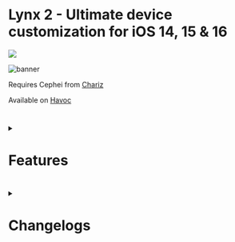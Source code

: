 # Lynx 2 - Ultimate device customization for iOS 14, 15 & 16

<p align="left">
  <a href="https://twitter.com/mtac8" align="center"><img src="https://img.shields.io/twitter/follow/mtac8?style=social"></a>
  </br>
</p>

![banner](https://github.com/MTACS/Lynx2/assets/13209789/d842f454-eac2-482e-9969-6cb76ec114b7)

Requires Cephei from [Chariz](https://repo.chariz.io/)

Available on [Havoc](https://github.com/MTACS/Lynx2)

#
<details>
  <summary><h1><strong>Features</strong><h1></summary>

  <details>
  <summary><h3><strong>SpringBoard</strong><h3></summary>
        
  **App User Interface**
  - Select dark/light apps  
  
  **Power**
  - Disable power vibration
  - Place device screen down to lock
  
  **Dock**
  - Hide completely
  - Background style (transparent, dark, light)
  - Use Floating Dock
      - Disable in App Switcher
      - Remove divider
      - Disable App Library icon (iOS 15+)
      - Disable Recents
      - Set custom number of recent icons
      - Disable in specific apps
      - Hide dock border
   
  **Dock Indicators**
  - Show indicators on running applications
      - Choose indicator color
          - Dark
          - Light
          - Automatic
          - Icon Average
      - Choose indicator style
          - Circle
          - Bar
  
  **Homescreen**
  - Tap on background to lock device
  - Disable rotation
  - Disable icon editing
  - Hide 'Done' button
  - Hide 'Add Widget' button
  - Always return to first page of icons when opening device
  
  **Spotlight**
  - Set custom pinned apps (also adds 3D Touch option to rearrage/select)
  - Set number of icons in Spotlight app suggestion rows
  - Clear search text when closing Spotlight
  - Disable Spotlight completely
  - Use iPadOS style floating window
  
  **Folders**
  - Show list of apps contained in 3D Touch menu
  - Hide background
  - Hide title
  - Hide icon background (blur behind icon preview)
  - Automatically close when opening contained app
  
  **3D Touch Menus**
  - Hide separator lines between options
  
  **Table Views**
  - Show popup with current alphabetical index
  - Hide separators between cells
  - Use inset table style
  
  **Scroll Bars**
  - Hide scroll bars globally
  
  **Search Bars**
  - Hide completely
  - Hide background view
  
  **Home Bar**
  - Disable on Homescreen and in apps
  - Disable on Lockscreen
  - Set custom height & width
  
  **Navigation Bars**
  - Always use small title style
  - Remove separator under bar
  
  **Switches**
  - Set custom enabled color
  - Set custom knob tint color
  
  **Keyboard**
  - Haptic feedback on key press (light, medium, heavy)
  - Always show iPad Pro keyboard on all devices (iPad only)
  - Hide dictation key
  - Replace dictation key with dismiss keyboard button
  
  **Alerts**
  - Hide separator between alert components
  
  **Tab Bars**
  - Tint badges to application window tint
  - Hide separator above bar
  - Hide button labels
  - Use haptic feedback when tapping button
  
  **Icon Pages**
  - Remove page dots
  
  **Screenshots**
  - Hide screenshot preview
  - Disable shutter sound
  
  **Drag & Drop**
  - Enable in all applications
  
  **Volume**
  - Set custom number of steps
  
  **Flashlight**
  - Enable timeout & set custom duration
  
  **Airplane Mode Alert**
  - Hide completely
  - Disable Airplane Mode directly from alert
  
  **Wallpaper**
  - Add overlay blur (dark, light, feather)
  - Disable Parallax effect

  **Device Interface**
  - Enable fluid gestures
</details>

<details>
  <summary><h3><strong>Lockscreen</strong><h3></summary>

  **MagSafe**
  - Enable on all devices
  
  **Wallpaper**
  - Disable switching (iOS 16+)
  - Add background blur (dark, light, feather)
  
  **CarPlay**
  - Hide splashscreen when connecting
  
  **Clock**
  - Display seconds
  - Hide clock label
  - Hide date label
  - Set clock and date positioning (left, right, center)
  - Use custom font family
  - Use custom font size
  
  **Control Center**
  - Hide grabber at top of screen
  
  **Charging View**
  - Disable battery popup when connecting to power
  
  **Unlock Text**
  - Hide 'Swipe up to Unlock' or 'Press Home to Unlock' text
  - Set custom text
  - Display label immediately (disable fade animation)
  
  **Legal Text**
  - Show legal text label at bottom of screen & set custom text
  
  **Page Dots**
  - Hide page dots (Home button devices only)
  
  **Notifications & Banners**
  - Show full notification message
  - Use single swipe gesture to remove (iOS 15+)
  - Add custom outer shadow
  - Automatically expand banners when received
  - Show count of notifications in each section
  - Hide 'No Older Notifications' label
  
  **Face ID**
  - Hide padlock
  - Disable unlock hint (appears at top of screen)
  
  **Passcode Screen**
  - Use haptic feedback on passcode number keys
  - Hide cancel button
  - Hide Emergency button
  - Hide backspace button
  - Hide number key background
  - Hide 'Enter Passcode' label
  - Set custom 'Enter Passcode' text
  
  **Quick Action Buttons**
  - Hide both buttons
  - Hide Flashlight/Torch button
  - Hide Camera button
  - Hide button images
  - Hide button blurred background
  
  **Camera**
  - Disable swipe gesture (keeps button functionality)
  
  **Music Player**
  - Set player style (default, simple)
  - Hide completely
  - Hide volume slider
  - Hide media progress slider
  - Hide media control buttons
  - Hide playing application icon
  - Hide sound output device icon
  
  **Spotlight**
  - Disable swipe gesture
  
  **Animations**
  - Disable fly in zoom animation
</details>

<details>
  <summary><h3><strong>App Library</strong><h3></summary>

  **Gestures**
  - Open App Library when swiping for Spotlight
  
  **Activation**
  - Disable App Library completely
  
  **Style**
  - Always open to list mode
  - Reverse category pod order
  
  **Categories**
  - Edit displayed categories (open editor with button in Settings or via 3D Touch menu option on all icons in library)
  
  **Pods**
  - Hide background blur
  - Hide category name label
  
  **Folders**
  - Hide app labels
  - Hide folder titles
  - Hide cloud icon when app is offloaded
  
  **Search Bar**
  - Hide search background
  - Hide search icon
  - Disable pull down to open search
  
  **Haptic Feedback**
  - Play feedback when opening or closing App Library
</details>   

<details>
  <summary><h3><strong>Status Bar</strong><h3></summary>

  **Hiding**
  - Disable globally
  - Hide on Homescreen
  - Hide on Lockscreen
  
  **Coloring**
  - Set custom tint color (applies to all status items)
  
  **Camera & Microphone**
  - Hide dot when sensor is active
  
  **Breadcrumbs**
  - Remove button to return to previous app
  
  **Battery Item**
  - Hide completely
  - Hide bolt
  - Hide exterior percentage label
  - Show percentage label inside battery icon
  - Disable charging animation
  - Tap to toggle Low Power Mode
  
  **Status Items**
  - Hide WiFi icon
  - Hide cellular signal bars
  - Hide clock
  - Hide location arrow
  - Hide Rotation Lock icon
  - Hide Do Not Disturb moon icon
  - Hide Bluetooth icon
  - Hide Alarm bell
  - Hide Airplane icon
  - Hide VPN icon
  - Hide CarPlay icon
  - Hide 'Not Charging' label
  - Hide background activity spinner
  
  **Audio Devices**
  - Show connected device battery level (iOS 14 only)
  
  **Lockscreen**
  - Hide lock icon (Home Button devices only)
  
  **Hotspot & Recording**
  - Remove indicator background color
  - Disable pulsing animation
  
  **WiFi**
  - Show network strength RSSI
  
  **Carrier**
  - Set custom text
  - Override data type
  - Fake cellular service (for devices with not SIM interface)
  - Override cellular signal strength
  
  **Clock**
  - Display date under time
      - Set custom date format
  - Use custom time format

  **Network Speed Label**
  - Show network upload and download speed
    - Set vertical & horizontal offset
    - Hide on Homescreen
    - Select apps to disable speed label in
</details>   

<details>
  <summary><h3><strong>App Switcher</strong><h3></summary>

  **Style**
  - Set switcher style (paged or grid, applies instantly)
  
  **App Suggestions**
  - Remove suggestion banner
  
  **App Closing**
  - 3D Touch to clear all
  - Swipe to clear all
  - Confirmation before terminating all running apps
  - Select locked apps to always keep running
  
  **Now Playing Application**
  - Ignore killing of application currently playing media
  
  **App Cards**
  - Hide icon
  - Hide name label
</details>

<details>
  <summary><h3><strong>Widgets</strong><h3></summary>

  **Today Page**
  - Hide edit button
  - Disable on Lockscreen
  - Disable on Homescreen
  - Disable swipe to search gesture
  
  **Widget Elements**
  - Hide labels on Homescreen widgets
  - Hide scroll dots to side of widgets
  - Add outer shadow, and set shadow radius
  
  **Batteries Widget**
  - Double tap to toggle Low Power Mode
  - Tap on device to show current percentage
  - Hide empty rings
  - Hide separator lines (4x4 widget only)
  
  **Siri Widget**
  - Hide separator lines (4x4 widget only)
</details>

<details>
  <summary><h3><strong>Icons</strong><h3></summary>

  **3D Touch Items**
  - Hide 'Remove Stack'
  - Hide 'Edit Widget'
  - Hide 'Edit Stack'
  - Hide 'Edit Homescreen'
  - Hide 'Share App'
  - Hide 'Delete App'
  - Hide 'Pause Download'
  - Hide 'Cancel Download'
  - Hide 'Prioritize Download'
  - Hide separators
  - Hide action images
  - Add 'Clear Badges' option
  - Add 'Rename App' option
  - Add 'Lock/Unlock' option (for devices with biometric authentication enabled only)
  - Show app storage size
  - Hide blurred menu background
  
  **Icon Labels**
  - Hide on Homescreen
  - Hide in App Library
  - Hide in Folders
  - Set custom label color
  - Set custom label font
  
  **Icon Scaling**
  - Set custom scale on Homescreen, Dock & App Library
  
  **Accessory Dots**
  - Hide updated app dot
  - Hide beta app dot
  
  **Badges**
  - Use average color of app icon
  - Hide badges completely
  - Hide badge text
  
  **Homescreen Layout**
  - Set custom number of Homescreen rows & columns
  - Set custom number of Folder rows & columns
  - Set custom number of Dock icons (does not work with Floating Dock)
  
  **Transparency**
  - Set custom alpha value of all icons
  
  **Downloads**
  - Display current percentage
  
  **App Hiding**
  - Choose apps to be hidden globally
  
  **Animations**
  - Disable second hand sweep animation
  - Disable app editing icon jitter animation
</details>

<details>
  <summary><h3><strong>Control Center</strong><h3></summary>

  **Activation**
  - Disable Control Center completely
  
  **Connectivity Module**
  - Disable WiFi & Bluetooth completely when tapped
  - Choose color of enabled toggles
  - Set number of columns
  - Set number of rows
  
  **Status Bar**
  - Hide Status Bar
  - Hide sensor indicators (camera, microphone, location)
  
  **Modules**
  - Use rounded module shape
  - Add shadow to perimeter of module
  - Hide background of enabled toggle modules
  - Choose style of module background view
    - Default
    - Light
    - Lighter

  **Sliders**
  - Add percentage labels to volume and brightness sliders

  **Background**
  - Choose style of control center background view
    - Default
    - Dark
    - Light
  
  **Chevron**
  - Hide arrow at top of control center
  
  **Hide Hints**
  - Remove text when toggling modules
</details>

<details>
  <summary><h3><strong>Settings</strong><h3></summary>

  **Apple ID Cell**
  - Set custom first & last name
  - Use modern account (removes all labels and only shows profile picture)
  
  **Icons**
  - Hide cell icons
  - Use rounded icons
  
  **Chevrons**
  - Hide arrow indicator on detail cells
  
  **Sections**
  - Hide follow up items (storage, backup, updates)
  - Hide 3rd party app section
  - Hide COVID-19 Exposure notification cell
  - Hide family cell (only shown when enrolled in family plan)
  
  **Network**
  - Show WiFi IP address
  - Show ethernet section
  - Display cellular data used

  **VPN**
  - Hide VPN toggle
  
  **Search Bars**
  - Hide search bar on main page of Settings

  **Background**
  - Enable translucent effect in all Settings pages
</details>

<details>
  <summary><h3><strong>Music</strong><h3></summary>

  **Up Next**
  - Hide queue popup
  
  **Recently Added**
  - Show all songs (removes limit of recent items to display)
  
  **Layout**
  - Use 3 column layout
</details>

<details>
  <summary><h3><strong>CarPlay</strong><h3></summary>

  **Icons**
  - Hide labels
  - Hide label background
  - Use custom icon layout
  
  **Status Bar**
  - Show battery even on wired connections
  - Display current outdoor temperature
  - Choose screen edge to display status bar
  
  **Wallpaper**
  - Choose custom wallpaper
</details>

<details>
  <summary><h3><strong>AppStore</strong><h3></summary>

  **Updates**
  - Replace arcade button with link to app updates
</details>

<details>
  <summary><h3><strong>Camera</strong><h3></summary>

  **Styling**
  - Use iPad style (transparent bars, moves media type selector to edge of screen)

  **Recent Photos**
  - Hide last taken photo preview
  
  **Shutter Sound**
  - Disable sound when tapping shutter button
  
  **Gestures**
  - Double tap view finder to switch between front and back cameras
</details>

<details>
  <summary><h3><strong>Phone</strong><h3></summary>

  **Dialer Buttons**
  - Hide button background
  
  **Recent Calls**
  - Show exact time when call was placed or received
  - Hide calls made via 3rd party applications
  
  **Tab Bar**
  - Select which buttons to be displayed
  
  **Call Button**
  - Hide background
  - Set custom background color
</details>

<details>
  <summary><h3><strong>Notes</strong><h3></summary>

  **Tool Bar**
  - Automatically collapse keyboard toolbar
  
  **Security**
  - Hide note detail text in main list
  
  **Tint Color**
  - Set custom application tint color
</details>

<details>
  <summary><h3><strong>Photos</strong><h3></summary>

  **Albums**
  - Lock hidden album with biometrics
  
  **Media Deletion**
  - Skip confirmation when moving item to trash
  - Delete photos & videos permanently and skip trash
  
  **Photo Previews**
  - Remove zoom limit
  - Hide preview slider at bottom of screen

  **Videos**
  - Automatically loop videos
</details>

<details>
  <summary><h3><strong>Safari</strong><h3></summary>

  **Address Bar**
  - Remove background view (only works in dark mode on iOS 15+)
  
  **Background Playback**
  - Continue WebKit media playback in background
</details>

<details>
  <summary><h3><strong>Messages</strong><h3></summary>

  **Pinned Conversations**
  - Hide glow behind contact images
  - Hide preview of last received message
  
  **Conversations**
  - Hide separators between cells
  
  **Message Sending**
  - Always display send progress bar
  - Add a customizable delay before sending messages (allows for cancelling sending of messages)
</details>
</details>

<details>
  <summary><h1><strong>Changelogs</strong></h1></summary>
  <details>
    <summary><h3><strong>2.4.6</strong></h3></summary>
    <h4>Fixes</h4>
    <h6>- Fixed spacing on Lockscreen when hiding Do Not Disturb indicator on iOS 16 (Thanks Nightwind & Luki)</h6>
    <h6>- Fixed some preferences not being set on rootless jailbreaks</h6>
    <h4>Changes</h4>
    <h6>- Added option to replace dictation key with dismiss keyboard</h6>
    <h6>- Added option to display cellular data used in Settings</h6>
    <h6>- Added option to show network download & upload speed in StatusBar</h6>
    <h6>- Added option to choose Control Center background blur style</h6>
  </details>
  <details>
    <summary><h3><strong>2.4.5</strong></h3></summary>
    <h4>Fixes</h4>
    <h6>- Fixed missing ability to set custom icon label color</h6>
    <h6>- Fixed Lockscreen date view using wrong date formatter when displaying seconds</h6>
    <h6>- Fixed Status Bar displaying improperly on certain notched iPhones</h6>
    <h6>- Fixed Homescreen page dots not hiding properly</h6>
    <h4>Changes</h4>
    <h6>- Added option to disable parallax effect on Homescreen wallpaper</h6>
    <h6>- Added option to hide CarPlay icon labels</h6>
    <h6>- Added option to hide CarPlay icon label backgrounds</h6>
    <h6>- Added option to use custom number of icon columns in CarPlay</h6>
    <h6>- Added option to always show battery icon in CarPlay, even if device is connected via USB</h6>
    <h6>- Added option to show current temperature in CarPlay Status Bar</h6>
    <h6>- Added option to choose which edge of screen to display CarPlay Status Bar</h6>
    <h6>- Added option to set custom wallpaper in CarPlay</h6>
    <h6>- Increased sensitivity of swipe gesture to kill all apps in App Switcher</h6>
    <h6>- Added option to bypass 'Recently Deleted' album & remove media items in Photos permanently</h6>
    <h6>- Added option to enable FluidUI gestures on devices with Home Button (Thanks ETHN)</h6>
    <h6>- Changed badge coloring logic on folder icons to use the average color of the first icon with notifications</h6>
  </details>
  <details>
    <summary><h3><strong>2.4.3</strong></h3></summary>
    <h4>Fixes</h4>
    <h6>- Fixed Lockscreen clock alignment in landscape mode</h6>
    <h6>- Fixed 'Replace Spotlight' not working on rootless iOS 15 jailbreaks</h6>
    <h6>- Fixed 'Remove App Library' not working on iOS 15 jailbreaks</h6>
    <h6>- Fixed 'Lock Hidden Album' feature in Photos not working</h6>
    <h4>Changes</h4>
    <h6>- Increased the maximum & minimum possible values for notification lists offset</h6>
    <h6>- Added option to enable notched style status bar</h6>
  </details>
  <details>
    <summary><h3><strong>2.4.2</strong></h3></summary>
    <h4>Fixes</h4>
    <h6>- Fixed issue causing a respring loop on rootless jailbreaks when using a custom homescreen layout</h6>
    <h4>Changes</h4>
    <h6>- No new changes, all requests since release of version 2.4.1 will be included in a future update</h6>
  </details>
  <details>
      <summary><h3><strong>2.4.1</strong><h3></summary>
      <h4>Fixes</h4>
      <h6>- Fixed tweak preferences not being loaded into sandboxed apps on rootless jailbreaks</h6>
      <h6>- Fixed alert when closing all apps in switcher on iPadOS not following device orientation</h6>
      <h6>- Fixed hiding Lockscreen quick action button background not working</h6>
      <h6>- Fixed Control Center connectivity changes label not being hidden</h6>
      <h6>- Fixed section icons in Lynx's preference page not being colored correctly</h6>
      <h6>- Fixed cells in Settings causing visual glitches when changed</h6>
      <h6>- Fixed tab bar button images layout positioning on non notched devices</h6>
      <h6>- Fixed 'Hide Action Images' not working on Homescreen 3D Touch actions</h6>
      <h6>- Fixed SpringBoard volume slider potentially showing control center slider percentage</h6>
      <h6>- Fixed Lockscreen clock always displaying 12 hour format when displaying seconds even if device was set to 24 hour format</h6>
      <h6>- Fixed Control Center slider percentages not appearing in expanded mode</h6>
      <h6>- Fixed Lockscreen date positioning overriding value set with Nexus tweak by @iCrazeiOS</h6>
      <h6>- Fixed apps not being terminated when swiping down to kill all</h6>
      <h6>- Fixed audio routing button not hiding</h6>
      <h6>- Fixed badges not being colored properly when using average icon color</h6>
      <h6>- Fixed coloring in About section of settings when using light interface mode</h6>
      <h6>- Fixed 'Face Down to Lock' not working on iOS 15+</h6>
      <h6>- Fixed hidden cells in Settings not updating when changing value</h6>
      <h6>- Fixed stepper cells crashing Settings app when changing value</h6>
      <h6>- Fixed Spotlight layout breaking on iPadOS due to the default of 4 icons per row on iPhone</h6>
      <h4>Changes</h4>
      <h6>- Added ability to import or export settings data in About section</h6>
      <h6>- Added blur to applications in App Switcher that are locked via 3D Touch menu</h6>
      <h6>- Added option to always use expanded media player on Lockscreen (iOS 16 only)</h6>
      <h6>- Added option to skip navigation apps when killing all apps in App Switcher</h6>
      <h6>- Added option to set custom page scaling in App Switcher</h6>
      <h6>- Added option to set custom spacing between pages when using grid layout in App Switcher</h6>
      <h6>- Added option to disable swipe to last app gesture on devices with Home Bar</h6>
      <h6>- Removed option to press to kill apps in switcher as method was not reliable</h6>
      <h6>- Added option to make 'Hide DND Banner' affect iOS 15+'s DND Focus indicator</h6>
      <h6>- Added option to show indicator on running apps in Dock with options for shape and color</h6>
      <h6>- Removed option to display cellular signal as RSSI until better method is implemented</h6>
  </details>
</details>
